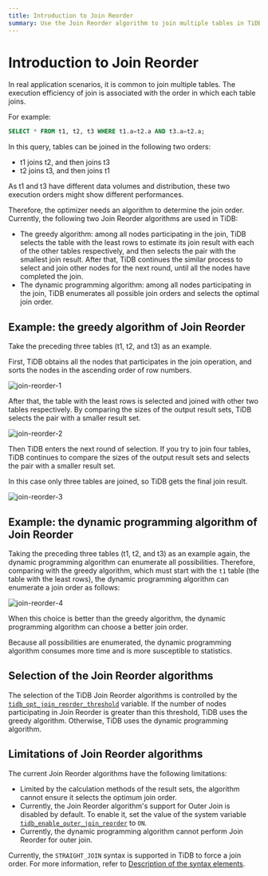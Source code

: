 ```yaml
---
title: Introduction to Join Reorder
summary: Use the Join Reorder algorithm to join multiple tables in TiDB.
---
```


# Introduction to Join Reorder

In real application scenarios, it is common to join multiple tables. The execution efficiency of join is associated with the order in which each table joins.

For example:


```sql
SELECT * FROM t1, t2, t3 WHERE t1.a=t2.a AND t3.a=t2.a;
```

In this query, tables can be joined in the following two orders:

- t1 joins t2, and then joins t3
- t2 joins t3, and then joins t1

As t1 and t3 have different data volumes and distribution, these two execution orders might show different performances.

Therefore, the optimizer needs an algorithm to determine the join order. Currently, the following two Join Reorder algorithms are used in TiDB:

- The greedy algorithm: among all nodes participating in the join, TiDB selects the table with the least rows to estimate its join result with each of the other tables respectively, and then selects the pair with the smallest join result. After that, TiDB continues the similar process to select and join other nodes for the next round, until all the nodes have completed the join.
- The dynamic programming algorithm: among all nodes participating in the join, TiDB enumerates all possible join orders and selects the optimal join order.

## Example: the greedy algorithm of Join Reorder

Take the preceding three tables (t1, t2, and t3) as an example.

First, TiDB obtains all the nodes that participates in the join operation, and sorts the nodes in the ascending order of row numbers.

![join-reorder-1](https://download.pingcap.com/images/docs/join-reorder-1.png)

After that, the table with the least rows is selected and joined with other two tables respectively. By comparing the sizes of the output result sets, TiDB selects the pair with a smaller result set.

![join-reorder-2](https://download.pingcap.com/images/docs/join-reorder-2.png)

Then TiDB enters the next round of selection. If you try to join four tables, TiDB continues to compare the sizes of the output result sets and selects the pair with a smaller result set.

In this case only three tables are joined, so TiDB gets the final join result.

![join-reorder-3](https://download.pingcap.com/images/docs/join-reorder-3.png)

## Example: the dynamic programming algorithm of Join Reorder

Taking the preceding three tables (t1, t2, and t3) as an example again, the dynamic programming algorithm can enumerate all possibilities. Therefore, comparing with the greedy algorithm, which must start with the `t1` table (the table with the least rows), the dynamic programming algorithm can enumerate a join order as follows:

![join-reorder-4](https://download.pingcap.com/images/docs/join-reorder-4.png)

When this choice is better than the greedy algorithm, the dynamic programming algorithm can choose a better join order.

Because all possibilities are enumerated, the dynamic programming algorithm consumes more time and is more susceptible to statistics.

## Selection of the Join Reorder algorithms

The selection of the TiDB Join Reorder algorithms is controlled by the [`tidb_opt_join_reorder_threshold`](/system-variables.md#tidb_opt_join_reorder_threshold) variable. If the number of nodes participating in Join Reorder is greater than this threshold, TiDB uses the greedy algorithm. Otherwise, TiDB uses the dynamic programming algorithm.

## Limitations of Join Reorder algorithms

The current Join Reorder algorithms have the following limitations:

- Limited by the calculation methods of the result sets, the algorithm cannot ensure it selects the optimum join order.
- Currently, the Join Reorder algorithm's support for Outer Join is disabled by default. To enable it, set the value of the system variable [`tidb_enable_outer_join_reorder`](/system-variables.md#tidb_enable_outer_join_reorder-new-in-v610) to `ON`.
- Currently, the dynamic programming algorithm cannot perform Join Reorder for outer join.

Currently, the `STRAIGHT_JOIN` syntax is supported in TiDB to force a join order. For more information, refer to [Description of the syntax elements](/sql-statements/sql-statement-select.md#description-of-the-syntax-elements).
